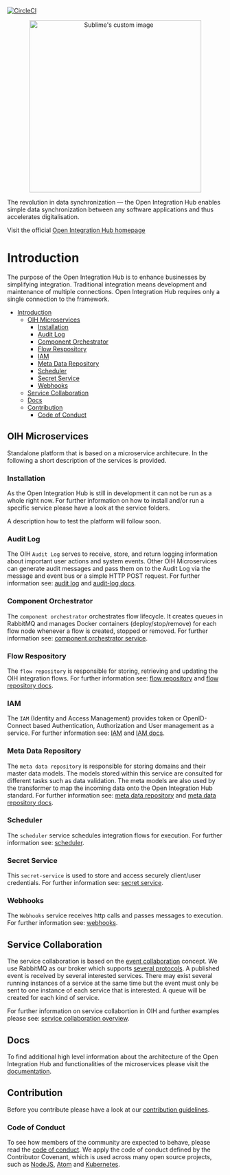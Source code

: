 [![CircleCI](https://circleci.com/gh/openintegrationhub/openintegrationhub/tree/master.svg?style=svg)](https://circleci.com/gh/openintegrationhub/openintegrationhub/tree/master)

<p align="center">
  <img src="https://github.com/openintegrationhub/openintegrationhub/blob/master/Assets/medium-oih-einzeilig-zentriert.jpg" alt="Sublime's custom image" width="400"/>
</p>

The revolution in data synchronization — the Open Integration Hub enables simple data synchronization between any software applications and thus accelerates digitalisation.

Visit the official [Open Integration Hub homepage](https://www.openintegrationhub.org/)

# Introduction

The purpose of the Open Integration Hub is to enhance businesses by simplifying integration. Traditional integration means development and maintenance of multiple connections.
Open Integration Hub requires only a single connection to the framework.

- [Introduction](#introduction)
  - [OIH Microservices](#oih-microservices)
    - [Installation](#installation)
    - [Audit Log](#audit-log)
    - [Component Orchestrator](#component-orchestrator)
    - [Flow Respository](#flow-respository)
    - [IAM](#iam)
    - [Meta Data Repository](#meta-data-repository)
    - [Scheduler](#scheduler)
    - [Secret Service](#secret-service)
    - [Webhooks](#webhooks)
  - [Service Collaboration](#service-collaboration)
  - [Docs](#docs)
  - [Contribution](#contribution)
    - [Code of Conduct](#code-of-conduct)

## OIH Microservices

Standalone platform that is based on a microservice architecure. In the following a short description of the services is provided. 

### Installation

As the Open Integration Hub is still in development it can not be run as a whole right now.
For further information on how to install and/or run a specific service please have a look at the service folders.

A description how to test the platform will follow soon.

### Audit Log

The OIH `Audit Log` serves to receive, store, and return logging information about important user actions and system events. Other OIH Microservices can generate audit messages and pass them on to the Audit Log via the message and event bus or a simple HTTP POST request. For further information see: [audit log](services/audit-log) and [audit-log docs](docs/services/AuditLog).

### Component Orchestrator

The `component orchestrator` orchestrates flow lifecycle. It creates queues in RabbitMQ and manages Docker containers (deploy/stop/remove) for each flow node whenever a flow is created, stopped or removed.
For further information see: [component orchestrator service](services/component-orchestrator).

### Flow Respository

The `flow repository` is responsible for storing, retrieving and updating the OIH integration flows. 
For further information see: [flow repository](services/integration-content-repository) and [flow repository docs](docs/services/FlowRepository.md).

### IAM

The `IAM` (Identity and Access Management) provides token or OpenID-Connect based Authentication, Authorization and User management as a service.
For further information see: [IAM](services/iam) and [IAM docs](docs/services/IAM).

### Meta Data Repository

The `meta data repository` is responsible for storing domains and their master data models. The models stored within this service are consulted for different tasks such as data validation. The meta models are also used by the transformer to map the incoming data onto the Open Integration Hub standard. For further information see: [meta data repository](services/meta-data-repository) and [meta data repository docs](docs/services/MetaDataRepository.md).

### Scheduler

The `scheduler` service schedules integration flows for execution. For further information see: [scheduler](services/scheduler).

### Secret Service

This `secret-service` is used to store and access securely client/user credentials. For further information see: [secret service](services/secret-service).

### Webhooks

The `Webhooks` service receives http calls and passes messages to execution. For further information see: [webhooks](services/communication-router).

## Service Collaboration

The service collaboration is based on the [event collaboration](https://martinfowler.com/eaaDev/EventCollaboration.html) concept. We use RabbitMQ as our broker which supports [several protocols](https://www.rabbitmq.com/protocols.html).
A published event is received by several interested services. There may exist several running instances of a service at the same time but the event must only be sent to one instance of each service that is interested. A queue will be created for each kind of service.

For further information on service collabortion in OIH and further examples please see: [service collaboration overview](docs/ServiceCollaborationOverview.md).

## Docs

To find additional high level information about the architecture of the Open Integration Hub and functionalities of the microservices please visit the [documentation](docs).

## Contribution

Before you contribute please have a look at our [contribution guidelines](CONTRIBUTING.md).

### Code of Conduct

To see how members of the community are expected to behave, please read the [code of conduct](CODE_OF_CONDUCT.md). We apply the code of conduct defined by the Contributor Covenant, which is used across many open source projects, such as [NodeJS](https://github.com/nodejs/node), [Atom](https://github.com/atom/atom) and [Kubernetes](https://github.com/kubernetes/kubernetes).
